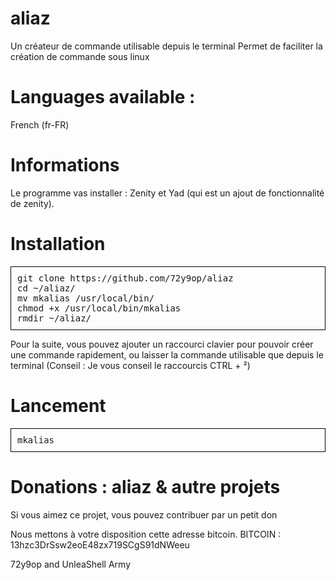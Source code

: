 # aliaz
Un créateur de commande utilisable depuis le terminal
Permet de faciliter la création de commande sous linux

# Languages available :
French (fr-FR)

# Informations
Le programme vas installer :
Zenity et Yad (qui est un ajout de fonctionnalité de zenity).

# Installation
<pre style=" border: 1px solid black; padding:10px">
git clone https://github.com/72y9op/aliaz 
cd ~/aliaz/ 
mv mkalias /usr/local/bin/ 
chmod +x /usr/local/bin/mkalias
rmdir ~/aliaz/
</pre>
Pour la suite, vous pouvez ajouter un raccourci clavier pour pouvoir créer une commande rapidement, ou laisser la commande utilisable que depuis le terminal
(Conseil : Je vous conseil le raccourcis CTRL + ²)

# Lancement
<pre style=" border: 1px solid black; padding:10px">
mkalias
</pre>

# Donations : aliaz & autre projets
Si vous aimez ce projet, vous pouvez contribuer par un petit don

Nous mettons à votre disposition cette adresse bitcoin.
BITCOIN : 13hzc3DrSsw2eoE48zx719SCgS91dNWeeu

72y9op and UnleaShell Army
